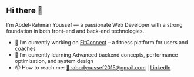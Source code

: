 ## Hi there 👋
I'm Abdel-Rahman Youssef  — a passionate Web Developer with a strong foundation in both front-end and back-end technologies.
- 🔭 I’m currently working on [FitConnect](https://github.com/CIHYALACE/Fit-Connect) – a fitness platform for users and coaches
- 🌱 I’m currently learning Advanced backend concepts, performance optimization, and system design
- 📫 How to reach me: [:email: :abodyoussef2015@gmail.com](mailto:abodyoussef2015@gmail.com) | [LinkedIn](https://www.linkedin.com/in/abdel-rahman-youssef-16664b236/) 
<!--
**CIHYALACE/cihyalace** is a ✨ _special_ ✨ repository because its `README.md` (this file) appears on your GitHub profile.

Here are some ideas to get you started:

- 🔭 I’m currently working on ...
- 🌱 I’m currently learning ...
- 👯 I’m looking to collaborate on ...
- 🤔 I’m looking for help with ...
- 💬 Ask me about ...
- 📫 How to reach me: ...
- 😄 Pronouns: ...
- ⚡ Fun fact: ...
-->
